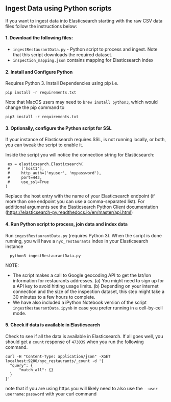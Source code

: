 ## Ingest Data using Python scripts

If you want to ingest data into Elasticsearch starting with the raw CSV data
files follow the instructions below:

#### 1. Download the following files:

- `ingestRestaurantData.py` - Python script to process and ingest.  Note that this script downloads the required dataset.
- `inspection_mapping.json` contains mapping for Elasticsearch index

#### 2. Install and Configure Python

Requires Python 3.
Install Dependencies using pip i.e. 
```console
pip install -r requirements.txt
```

Note that MacOS users may need to `brew install python3`, 
which would change the pip command to 
```console
pip3 install -r requirements.txt
```
#### 3. Optionally, configure the Python script for SSL

If your instance of Elasticsearch requires SSL, is not running locally, or both,
you can tweak the script to enable it.

Inside the script you will notice the connection string for Elasticsearch:

```code
 es = elasticsearch.Elasticsearch(
 #     ['host1'],
 #     http_auth=('myuser', 'mypassword'),
 #     port=443,
 #     use_ssl=True
)
```

Replace the host entry with the name of your Elasticsearch endpoint (if more
than one endpoint you can use a comma-separated list).  For additional arguments
see the Elasticsearch Python Client documentation
(https://elasticsearch-py.readthedocs.io/en/master/api.html)

#### 4. Run Python script to process, join data and index data

Run `ingestRestaurantData.py` (requires Python 3). When the script is done
running, you will have a `nyc_restaurants` index in your Elasticsearch instance
```
  python3 ingestRestaurantData.py
```
NOTE:
- The script makes a call to Google geocoding API to get the lat/lon information for restaurants addresses. (a) You might need to sign up for a API key to avoid hitting usage limits. (b) Depending on your internet connection and the size of the inspection dataset, this step might take a 30 minutes to a few hours to complete.
- We have also included a iPython Notebook version of the script `ingestRestaurantData.ipynb` in case you prefer running in a cell-by-cell mode.

#### 5. Check if data is available in Elasticsearch

Check to see if all the data is available in Elasticsearch. If all goes well, you should get a `count` response of `473039` when you run the following command.

  ```shell
  curl -H "Content-Type: application/json" -XGET localhost:9200/nyc_restaurants/_count -d '{
  	"query": {
  		"match_all": {}
  	}
  }'
  ```

note that if you are using https you will likely need to also use the
`--user username:password` with your curl command